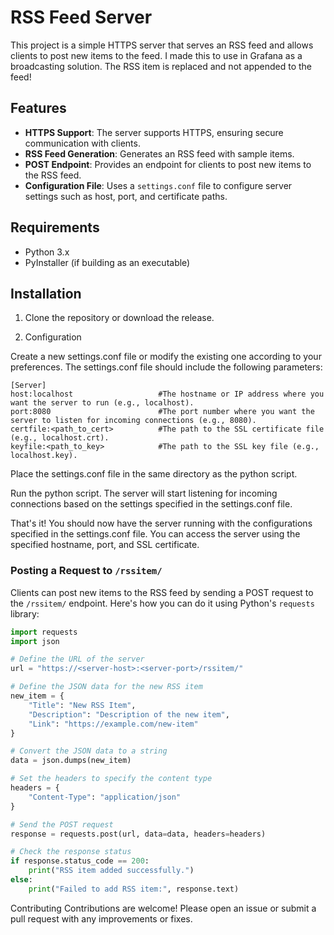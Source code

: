# RSS Feed Server

This project is a simple HTTPS server that serves an RSS feed and allows clients to post new items to the feed. I made this to use in Grafana as a broadcasting solution.
The RSS item is replaced and not appended to the feed!

## Features

- **HTTPS Support**: The server supports HTTPS, ensuring secure communication with clients.
- **RSS Feed Generation**: Generates an RSS feed with sample items.
- **POST Endpoint**: Provides an endpoint for clients to post new items to the RSS feed.
- **Configuration File**: Uses a `settings.conf` file to configure server settings such as host, port, and certificate paths.

## Requirements

- Python 3.x
- PyInstaller (if building as an executable)

## Installation

1. Clone the repository or download the release.

2. Configuration

Create a new settings.conf file or modify the existing one according to your preferences. The settings.conf file should include the following parameters:
```
[Server]
host:localhost                   #The hostname or IP address where you want the server to run (e.g., localhost).
port:8080                        #The port number where you want the server to listen for incoming connections (e.g., 8080).
certfile:<path_to_cert>          #The path to the SSL certificate file (e.g., localhost.crt).
keyfile:<path_to_key>            #The path to the SSL key file (e.g., localhost.key).
```

Place the settings.conf file in the same directory as the python script. 

Run the python script. The server will start listening for incoming connections based on the settings specified in the settings.conf file.

That's it! You should now have the server running with the configurations specified in the settings.conf file. You can access the server using the specified hostname, port, and SSL certificate.

### Posting a Request to `/rssitem/`

Clients can post new items to the RSS feed by sending a POST request to the `/rssitem/` endpoint. Here's how you can do it using Python's `requests` library:

```python
import requests
import json

# Define the URL of the server
url = "https://<server-host>:<server-port>/rssitem/"

# Define the JSON data for the new RSS item
new_item = {
    "Title": "New RSS Item",
    "Description": "Description of the new item",
    "Link": "https://example.com/new-item"
}

# Convert the JSON data to a string
data = json.dumps(new_item)

# Set the headers to specify the content type
headers = {
    "Content-Type": "application/json"
}

# Send the POST request
response = requests.post(url, data=data, headers=headers)

# Check the response status
if response.status_code == 200:
    print("RSS item added successfully.")
else:
    print("Failed to add RSS item:", response.text)
```

Contributing
Contributions are welcome! Please open an issue or submit a pull request with any improvements or fixes.

